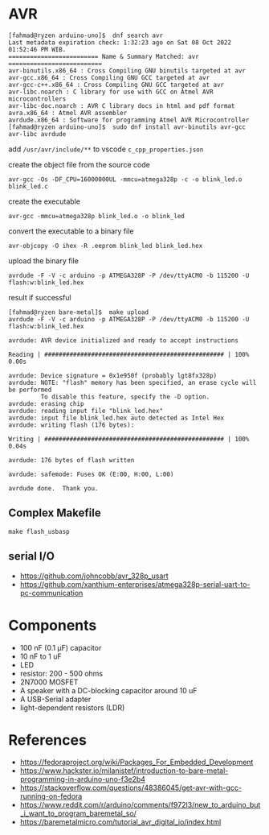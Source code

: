 # AVR

```shell
[fahmad@ryzen arduino-uno]$  dnf search avr
Last metadata expiration check: 1:32:23 ago on Sat 08 Oct 2022 01:52:46 PM WIB.
========================= Name & Summary Matched: avr ==========================
avr-binutils.x86_64 : Cross Compiling GNU binutils targeted at avr
avr-gcc.x86_64 : Cross Compiling GNU GCC targeted at avr
avr-gcc-c++.x86_64 : Cross Compiling GNU GCC targeted at avr
avr-libc.noarch : C library for use with GCC on Atmel AVR microcontrollers
avr-libc-doc.noarch : AVR C library docs in html and pdf format
avra.x86_64 : Atmel AVR assembler
avrdude.x86_64 : Software for programming Atmel AVR Microcontroller
[fahmad@ryzen arduino-uno]$  sudo dnf install avr-binutils avr-gcc avr-libc avrdude
```

add `/usr/avr/include/**` to vscode `c_cpp_properties.json`

create the object file from the source code

```shell
avr-gcc -Os -DF_CPU=16000000UL -mmcu=atmega328p -c -o blink_led.o blink_led.c
```

create the executable

```shell
avr-gcc -mmcu=atmega328p blink_led.o -o blink_led
```

convert the executable to a binary file

```shell
avr-objcopy -O ihex -R .eeprom blink_led blink_led.hex
```

upload the binary file

```shell
avrdude -F -V -c arduino -p ATMEGA328P -P /dev/ttyACM0 -b 115200 -U flash:w:blink_led.hex
```

result if successful

```shell
[fahmad@ryzen bare-metal]$  make upload
avrdude -F -V -c arduino -p ATMEGA328P -P /dev/ttyACM0 -b 115200 -U flash:w:blink_led.hex

avrdude: AVR device initialized and ready to accept instructions

Reading | ################################################## | 100% 0.00s

avrdude: Device signature = 0x1e950f (probably lgt8fx328p)
avrdude: NOTE: "flash" memory has been specified, an erase cycle will be performed
         To disable this feature, specify the -D option.
avrdude: erasing chip
avrdude: reading input file "blink_led.hex"
avrdude: input file blink_led.hex auto detected as Intel Hex
avrdude: writing flash (176 bytes):

Writing | ################################################## | 100% 0.04s

avrdude: 176 bytes of flash written

avrdude: safemode: Fuses OK (E:00, H:00, L:00)

avrdude done.  Thank you.
```

## Complex Makefile

```shell
make flash_usbasp
```

## serial I/O

- https://github.com/johncobb/avr_328p_usart
- https://github.com/xanthium-enterprises/atmega328p-serial-uart-to-pc-communication

# Components

- 100 nF (0.1 μF) capacitor
- 10 nF to 1 uF
- LED
- resistor: 200 - 500 ohms
- 2N7000 MOSFET
- A speaker with a DC-blocking capacitor
  around 10 uF
- A USB-Serial adapter
- light-dependent resistors (LDR)

# References

- https://fedoraproject.org/wiki/Packages_For_Embedded_Development
- https://www.hackster.io/milanistef/introduction-to-bare-metal-programming-in-arduino-uno-f3e2b4
- https://stackoverflow.com/questions/48386045/get-avr-with-gcc-running-on-fedora
- https://www.reddit.com/r/arduino/comments/f972l3/new_to_arduino_but_i_want_to_program_baremetal_so/
- https://baremetalmicro.com/tutorial_avr_digital_io/index.html
